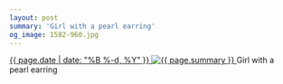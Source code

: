 ```yaml
---
layout: post
summary: 'Girl with a pearl earring'
og_image: 1582-960.jpg
---
```


<p>
 <time>
  <a href="/1582">
   {{ page.date | date: "%B %-d, %Y" }}
  </a>
 </time>
 <a href="/1582">
  <img alt="{{ page.summary }}" sizes="(min-width: 700px) 50vw, calc(100vw - 2rem)" src="{{ site.assets_url }}/1582-480.jpg" srcset="{{ site.assets_url }}/1582-240.jpg 240w, {{ site.assets_url }}/1582-480.jpg 480w, {{ site.assets_url }}/1582-720.jpg 720w, {{ site.assets_url }}/1582-960.jpg 960w"/>
 </a>
 <span>
  Girl with a pearl earring
 </span>
</p>
